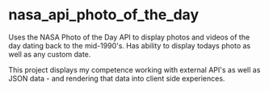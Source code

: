 # nasa_api_photo_of_the_day
Uses the NASA Photo of the Day API to display photos and videos of the day dating back to the mid-1990's. Has ability to display todays photo as well as any custom date.

This project displays my competence working with external API's as well as JSON data - and rendering that data into client side experiences.

